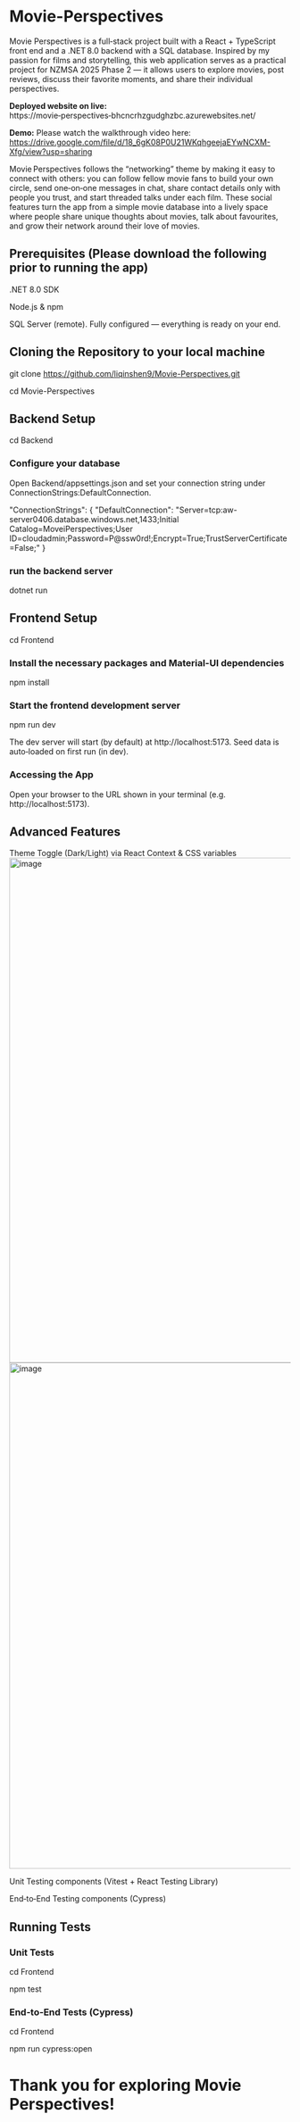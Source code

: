  # Movie-Perspectives

Movie Perspectives is a full‑stack project built with a React + TypeScript front end and a .NET 8.0 backend with a SQL database. Inspired by my passion for films and storytelling, this web application serves as a practical project for NZMSA 2025 Phase 2 — it allows users to explore movies, post reviews, discuss their favorite moments, and share their individual perspectives.

**Deployed website on live:**  
https://movie‑perspectives‑bhcncrhzgudghzbc.azurewebsites.net/  

**Demo:**
Please watch the walkthrough video here: https://drive.google.com/file/d/18_6gK08P0U21WKqhgeejaEYwNCXM-Xfg/view?usp=sharing

Movie Perspectives follows the “networking” theme by making it easy to connect with others: you can follow fellow movie fans to build your own circle, send one‑on‑one messages in chat, share contact details only with people you trust, and start threaded talks under each film. These social features turn the app from a simple movie database into a lively space where people share unique thoughts about movies, talk about favourites, and grow their network around their love of movies.


## Prerequisites (Please download the following prior to running the app)
.NET 8.0 SDK 

Node.js & npm

SQL Server (remote). Fully configured — everything is ready on your end.

## Cloning the Repository to your local machine
git clone https://github.com/liqinshen9/Movie-Perspectives.git

cd Movie-Perspectives

## Backend Setup
cd Backend

### Configure your database
Open Backend/appsettings.json and set your connection string under ConnectionStrings:DefaultConnection.

"ConnectionStrings": {
    "DefaultConnection": "Server=tcp:aw-server0406.database.windows.net,1433;Initial Catalog=MoveiPerspectives;User     ID=cloudadmin;Password=P@ssw0rd!;Encrypt=True;TrustServerCertificate=False;"
}

### run the backend server
dotnet run

## Frontend Setup
cd Frontend

### Install the necessary packages and Material-UI dependencies
npm install

### Start the frontend development server
npm run dev

The dev server will start (by default) at http://localhost:5173. Seed data is auto‑loaded on first run (in dev).

### Accessing the App
Open your browser to the URL shown in your terminal (e.g. http://localhost:5173).


## Advanced Features
Theme Toggle (Dark/Light) via React Context & CSS variables
<img width="1880" height="905" alt="image" src="https://github.com/user-attachments/assets/ddcba00e-de95-4a26-82cf-347a839948b7" />
<img width="1916" height="907" alt="image" src="https://github.com/user-attachments/assets/e6344c7d-a98d-401e-a140-5fff5ca3561e" />

Unit Testing components (Vitest + React Testing Library)

End‑to‑End Testing components (Cypress)

## Running Tests
### Unit Tests
cd Frontend

npm test

### End‑to‑End Tests (Cypress)
cd Frontend

npm run cypress:open


# Thank you for exploring Movie Perspectives!
